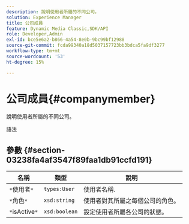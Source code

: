 ```yaml
---
description: 說明使用者所屬的不同公司。
solution: Experience Manager
title: 公司成員
feature: Dynamic Media Classic,SDK/API
role: Developer,Admin
exl-id: bce5e6a2-b866-4a54-8e0b-9bc99bf12988
source-git-commit: fcda99340a18d5037157723bb3bdca5fa9df3277
workflow-type: tm+mt
source-wordcount: '53'
ht-degree: 15%

---
```


# 公司成員{#companymember}

說明使用者所屬的不同公司。

語法

## 參數 {#section-03238fa4af3547f89faa1db91ccfd191}

| 名稱 | 類型 | 說明 |
|---|---|---|
| `*`使用者`*` | `types:User` | 使用者名稱. |
| `*`角色`*` | `xsd:string` | 使用者對其所屬之每個公司的角色。 |
| `*`isActive`*` | `xsd:boolean` | 設定使用者所屬各公司的狀態。 |
